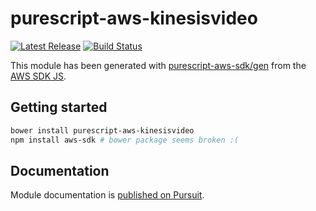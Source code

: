 # purescript-aws-kinesisvideo

[![Latest Release](https://pursuit.purescript.org/packages/purescript-aws-kinesisvideo/badge)](https://pursuit.purescript.org/packages/purescript-aws-kinesisvideo)
[![Build Status](https://app.wercker.com/status/5909b9e96d1080804b17a28f72f87b6b/s/master)](https://app.wercker.com/project/byKey/5909b9e96d1080804b17a28f72f87b6b)

This module has been generated with [purescript-aws-sdk/gen](https://github.com/purescript-aws-sdk/gen) from the [AWS SDK JS](https://github.com/aws/aws-sdk-js).

## Getting started

```sh
bower install purescript-aws-kinesisvideo
npm install aws-sdk # bower package seems broken :(
```

## Documentation

Module documentation is [published on Pursuit](http://pursuit.purescript.org/packages/purescript-aws-kinesisvideo).
